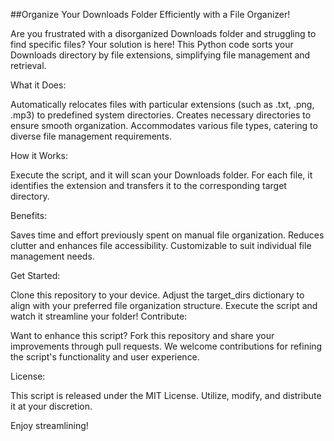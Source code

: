 ##Organize Your Downloads Folder Efficiently with a File Organizer!

Are you frustrated with a disorganized Downloads folder and struggling to find specific files? Your solution is here! This Python code sorts your Downloads directory by file extensions, simplifying file management and retrieval.

What it Does:

Automatically relocates files with particular extensions (such as .txt, .png, .mp3) to predefined system directories.
Creates necessary directories to ensure smooth organization.
Accommodates various file types, catering to diverse file management requirements.

How it Works:

Execute the script, and it will scan your Downloads folder.
For each file, it identifies the extension and transfers it to the corresponding target directory.

Benefits:

Saves time and effort previously spent on manual file organization.
Reduces clutter and enhances file accessibility.
Customizable to suit individual file management needs.

Get Started:

Clone this repository to your device.
Adjust the target_dirs dictionary to align with your preferred file organization structure.
Execute the script and watch it streamline your folder!
Contribute:

Want to enhance this script? Fork this repository and share your improvements through pull requests. We welcome contributions for refining the script's functionality and user experience.

License:

This script is released under the MIT License. Utilize, modify, and distribute it at your discretion.

Enjoy streamlining!

